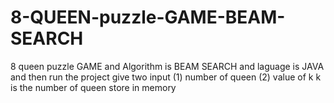 # 8-QUEEN-puzzle-GAME-BEAM-SEARCH
8 queen puzzle GAME and Algorithm is BEAM SEARCH
and laguage is JAVA
and then run the project give two input (1) number of queen (2) value of k 
k is the number of queen store in memory
